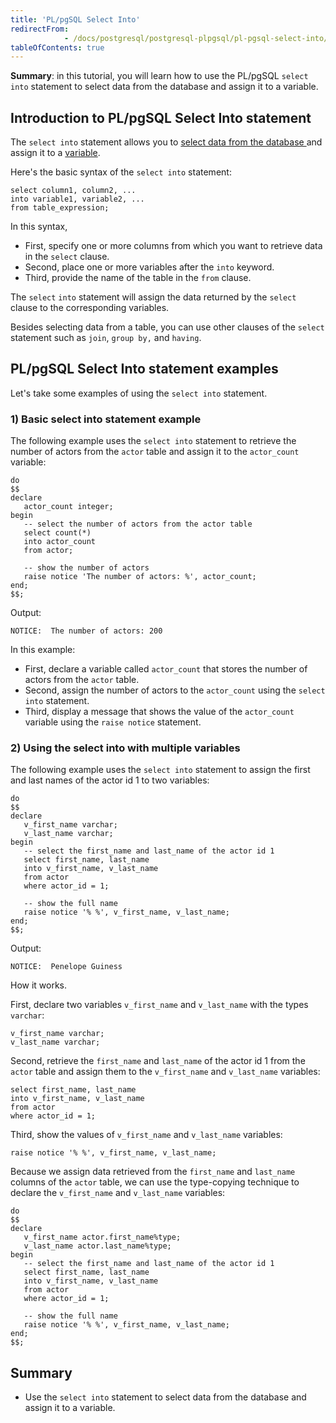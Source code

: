 ```yaml
---
title: 'PL/pgSQL Select Into'
redirectFrom: 
            - /docs/postgresql/postgresql-plpgsql/pl-pgsql-select-into/
tableOfContents: true
---
```


**Summary**: in this tutorial, you will learn how to use the PL/pgSQL `select into` statement to select data from the database and assign it to a variable.



## Introduction to PL/pgSQL Select Into statement



The `select into` statement allows you to [select data from the database ](/docs/postgresql/postgresql-select/)and assign it to a [variable](https://www.postgresqltutorial.com/postgresql-plpgsql/plpgsql-variables).



Here's the basic syntax of the `select into` statement:



```
select column1, column2, ...
into variable1, variable2, ...
from table_expression;
```



In this syntax,



- First, specify one or more columns from which you want to retrieve data in the `select` clause.
- Second, place one or more variables after the `into` keyword.
- Third, provide the name of the table in the `from` clause.


The `select` `into` statement will assign the data returned by the `select` clause to the corresponding variables.



Besides selecting data from a table, you can use other clauses of the `select` statement such as `join`, `group by,` and `having`.



## PL/pgSQL Select Into statement examples



Let's take some examples of using the `select into` statement.



### 1) Basic select into statement example



The following example uses the `select into` statement to retrieve the number of actors from the `actor` table and assign it to the `actor_count` variable:



```
do
$$
declare
   actor_count integer;
begin
   -- select the number of actors from the actor table
   select count(*)
   into actor_count
   from actor;

   -- show the number of actors
   raise notice 'The number of actors: %', actor_count;
end;
$$;
```



Output:



```
NOTICE:  The number of actors: 200
```



In this example:



- First, declare a variable called `actor_count` that stores the number of actors from the `actor` table.
- Second, assign the number of actors to the `actor_count` using the `select into` statement.
- Third, display a message that shows the value of the `actor_count` variable using the `raise notice` statement.


### 2) Using the select into with multiple variables



The following example uses the `select into` statement to assign the first and last names of the actor id 1 to two variables:



```
do
$$
declare
   v_first_name varchar;
   v_last_name varchar;
begin
   -- select the first_name and last_name of the actor id 1
   select first_name, last_name
   into v_first_name, v_last_name
   from actor
   where actor_id = 1;

   -- show the full name
   raise notice '% %', v_first_name, v_last_name;
end;
$$;
```



Output:



```
NOTICE:  Penelope Guiness
```



How it works.



First, declare two variables `v_first_name` and `v_last_name` with the types `varchar`:



```
v_first_name varchar;
v_last_name varchar;
```



Second, retrieve the `first_name` and `last_name` of the actor id 1 from the `actor` table and assign them to the `v_first_name` and `v_last_name` variables:



```
select first_name, last_name
into v_first_name, v_last_name
from actor
where actor_id = 1;
```



Third, show the values of `v_first_name` and `v_last_name` variables:



```
raise notice '% %', v_first_name, v_last_name;
```



Because we assign data retrieved from the `first_name` and `last_name` columns of the `actor` table, we can use the type-copying technique to declare the `v_first_name` and `v_last_name` variables:



```
do
$$
declare
   v_first_name actor.first_name%type;
   v_last_name actor.last_name%type;
begin
   -- select the first_name and last_name of the actor id 1
   select first_name, last_name
   into v_first_name, v_last_name
   from actor
   where actor_id = 1;

   -- show the full name
   raise notice '% %', v_first_name, v_last_name;
end;
$$;
```



## Summary



- Use the `select into` statement to select data from the database and assign it to a variable.
